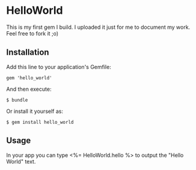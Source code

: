 # HelloWorld

This is my first gem I build. I uploaded it just for me to document my work. Feel free to fork it ;o)

## Installation

Add this line to your application's Gemfile:

    gem 'hello_world'

And then execute:

    $ bundle

Or install it yourself as:

    $ gem install hello_world

## Usage

In your app you can type <%= HelloWorld.hello %> to output the "Hello World" text.
